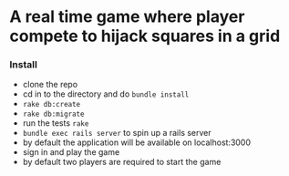 # A real time game where player compete to hijack squares in a grid

### Install
* clone the repo
* cd in to the directory and do `bundle install`
* `rake db:create`
* `rake db:migrate`
* run the tests `rake`
* `bundle exec rails server` to spin up a rails server
* by default the application will be available on localhost:3000
* sign in and play the game
* by default two players are required to start the game

